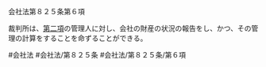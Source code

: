 会社法第８２５条第６項

裁判所は、[第二項](会社法＿＿＿＿第８２５条第２項)の管理人に対し、会社の財産の状況の報告をし、かつ、その管理の計算をすることを命ずることができる。

#会社法
#会社法/第８２５条
#会社法/第８２５条/第６項
